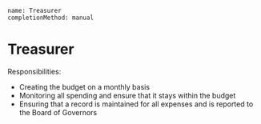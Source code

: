 ```ngMeta
name: Treasurer
completionMethod: manual
```

# Treasurer

Responsibilities:
- Creating the budget on a monthly basis
- Monitoring all spending and ensure that it stays within the budget
- Ensuring that a record is maintained for all expenses and is reported to the Board of Governors

